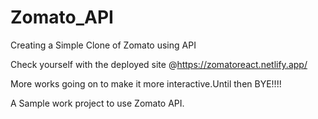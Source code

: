 # Zomato_API
Creating a Simple Clone of Zomato using API


Check yourself with the deployed site @https://zomatoreact.netlify.app/

More works going on to make it more interactive.Until then BYE!!!!

A Sample work project to use Zomato API.
